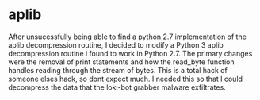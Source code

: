 # aplib
After unsucessfully being able to find a python 2.7 implementation of the aplib decompression routine, I decided to modify a Python 3 aplib decompression routine i found to work in Python 2.7. The primary changes were the removal of print statements and how the read_byte function handles reading through the stream of bytes. This is a total hack of someone elses hack, so dont expect much. I needed this so that I could decompress the data that the loki-bot grabber malware exfiltrates. 
